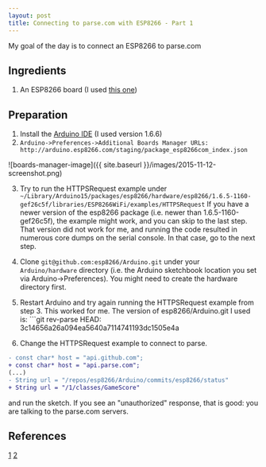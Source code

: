 ```yaml
---
layout: post
title: Connecting to parse.com with ESP8266 - Part 1
---
```


My goal of the day is to connect an ESP8266 to parse.com

## Ingredients

1. An ESP8266 board (I used [this one](http://www.adafruit.com/product/2471))

## Preparation

1. Install the [Arduino IDE](https://www.arduino.cc/en/Main/Software) (I used version 1.6.6)
2. ```Arduino->Preferences->Additional Boards Manager URLs: http://arduino.esp8266.com/staging/package_esp8266com_index.json```

![boards-manager-image]({{ site.baseurl }}/images/2015-11-12-screenshot.png)

3. Try to run the HTTPSRequest example under ```~/Library/Arduino15/packages/esp8266/hardware/esp8266/1.6.5-1160-gef26c5f/libraries/ESP8266WiFi/examples/HTTPSRequest```
If you have a newer version of the esp8266 package (i.e. newer than
1.6.5-1160-gef26c5f), the example might work, and you can skip to the last
step.  That version did not work for me, and running the code resulted in
numerous core dumps on the serial console.  In that case, go to the next
step.

4. Clone ```git@github.com:esp8266/Arduino.git```
under your ```Arduino/hardware``` directory (i.e. the Arduino sketchbook
location you set via Arduino-&gt;Preferences). You might need to create the
hardware directory first.

5. Restart Arduino and try again running the HTTPSRequest example from step 3.  This worked for me.  The version of esp8266/Arduino.git I used is: ```git rev-parse HEAD:
3c14656a26a094ea5640a7114741193dc1505e4a

6. Change the HTTPSRequest example to connect to parse.

```diff
- const char* host = "api.github.com";
+ const char* host = "api.parse.com";
(...)
- String url = "/repos/esp8266/Arduino/commits/esp8266/status"
+ String url = "/1/classes/GameScore"
```

and run the sketch.  If you see an "unauthorized" response, that is good: you
are talking to the parse.com servers.

## References

[1](https://github.com/esp8266/Arduino/issues/43)
[2](https://github.com/esp8266/Arduino/issues/824)

